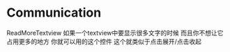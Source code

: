# Communication
 ReadMoreTextview
 如果一个textview中要显示很多文字的时候
 而且你不想让它占用更多的地方
 你就可以用的这个控件
 这个就类似于点击展开/点击收起